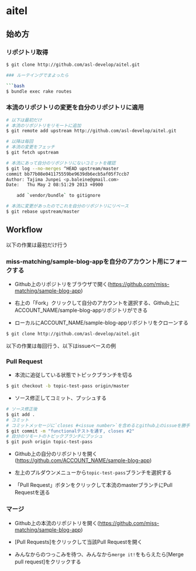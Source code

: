 # aitel

## 始め方

### リポジトリ取得

```bash
$ git clone http://github.com/asl-develop/aitel.git

### ルーテイングでまよったら

```bash
$ bundle exec rake routes
```

### 本流のリポジトリの変更を自分のリポジトリに適用

```bash
# 以下は最初だけ
# 本流のリポジトリをリモートに追加
$ git remote add upstream http://github.com/asl-develop/aitel.git

# 以降は毎回
# 本流の変更をフェッチ
$ git fetch upstream

# 本流にあって自分のリポジトリにないコミットを確認
$ git log --no-merges ^HEAD upstream/master
commit bb77b08e041175559be9639db6ecb5af05f7ccb7
Author: Tajima Junpei <p.baleine@gmail.com>
Date:   Thu May 2 08:51:29 2013 +0900

    add `vendor/bundle` to gitignore

# 本流に変更があったのでこれを自分のリポジトリにリベース
$ git rebase upstream/master
```

## Workflow

以下の作業は最初だけ行う

### miss-matching/sample-blog-appを自分のアカウント用にフォークする

* Github上のリポジトリをブラウザで開く(https://github.com/miss-matching/sample-blog-app)

* 右上の「Fork」クリックして自分のアカウントを選択する、Github上にACCOUNT_NAME/sample-blog-appリポジトリができる

* ローカルにACCOUNT_NAME/sample-blog-appリポジトリをクローンする

```bash
$ git clone http://github.com/asl-develop/aitel.git
```

以下の作業は毎回行う、以下はissueベースの例

### Pull Request

* 本流に追従している状態でトピックブランチを切る

```bash
$ git checkout -b topic-test-pass origin/master
```

* ソース修正してコミット、プッシュする

```bash
# ソース修正後
$ git add .
# コミット
# コミットメッセージに`closes #<issue number>`を含めるとgithub上のissueを勝手にクローズしてくれる
$ git commit -m "functionalテストを通す, closes #2"
# 自分のリモートのトピックブランチにプッシュ
$ git push origin topic-test-pass
```

* Github上の自分のリポジトリを開く(https://github.com/ACCOUNT_NAME/sample-blog-app)

* 左上のプルダウンメニューから`topic-test-pass`ブランチを選択する

* 「Pull Request」ボタンをクリックして本流のmasterブランチにPull Requestを送る

### マージ

* Github上の本流のリポジトリを開く(https://github.com/miss-matching/sample-blog-app)

* [Pull Requests]をクリックして当該Pull Requestを開く

* みんなからのつっこみを待つ、みんなから`merge it!`をもらえたら[Merge pull request]をクリックする
